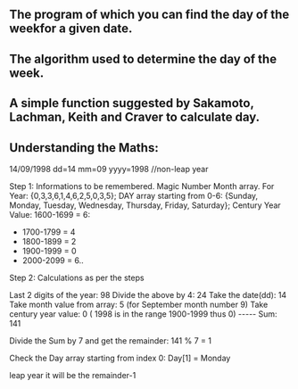 ## The program of which you can find the day of the weekfor a given date. 
## The algorithm used to determine the day of the week.
## А simple function suggested by Sakamoto, Lachman, Keith and Craver to calculate day.
## Understanding the Maths:

14/09/1998
dd=14
mm=09
yyyy=1998 //non-leap year

Step 1: Informations to be remembered.
 Magic Number Month array.
 For Year: {0,3,3,6,1,4,6,2,5,0,3,5};
 DAY array starting from 0-6: {Sunday, Monday, Tuesday, Wednesday, Thursday, Friday, Saturday};
 Century Year Value: 1600-1699 = 6:
  *    1700-1799 = 4
  *    1800-1899 = 2
  *    1900-1999 = 0
  *    2000-2099 = 6..

Step 2: Calculations as per the steps
 
 Last 2 digits of the year:  98
 Divide the above by 4:     24
 Take the date(dd):      14
 Take month value from array: 5 (for September month number 9)
 Take century year value:  0  ( 1998 is in the range 1900-1999 thus 0)
          -----
 Sum:        141
 
 Divide the Sum by 7 and get the remainder: 141 % 7 = 1
 
 Check the Day array starting from index 0: Day[1] = Monday

leap year it will be the remainder-1
